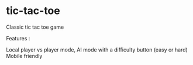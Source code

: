 # tic-tac-toe
Classic tic tac toe game

Features :

Local player vs player mode,
AI mode with a difficulty button (easy or hard)
Mobile friendly
